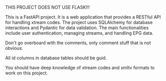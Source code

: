 THIS PROJECT DOES NOT USE FLASK!!!

This is a FastAPI project.
It is a web application that provides a RESTful API for handling xtream codes.
The project uses SQLAlchemy for database interactions and Pydantic for data validation.
The main functionalities include user authentication, managing streams, and handling EPG data.

Don't go overboard with the comments, only comment stuff that is not obvious.

All id columns in database tables should be guid.

You should have deep knowledge of xtream codes and xmltv formats to work on this project.
